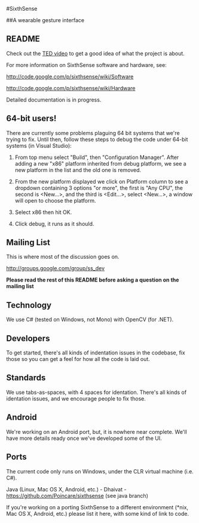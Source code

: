 #SixthSense

##A wearable gesture interface

README
------

Check out the [TED video](http://www.ted.com/talks/pranav_mistry_the_thrilling_potential_of_sixthsense_technology.html) to get a good idea of what the project is about.

For more information on SixthSense software and hardware, see:

 <http://code.google.com/p/sixthsense/wiki/Software>

 <http://code.google.com/p/sixthsense/wiki/Hardware>

Detailed documentation is in progress.

64-bit users!
-------------

There are currently some problems plaguing 64 bit systems that we're trying to
fix. Until then, follow these steps to debug the code under 64-bit systems (in
Visual Studio):

1. From top menu select "Build", then "Configuration Manager". After adding a
new "x86" platform inherited from debug platform, we see a new platform in the
list and the old one is removed. 

2. From the new platform displayed we click on Platform column to see a
dropdown containing 3 options "or more", the first is "Any CPU", the second is
<New...>, and the third is <Edit...>, select <New...>, a window will
open to choose the platform.

3. Select x86 then hit OK.

4. Click debug, it runs as it should.

Mailing List
------------

This is where most of the discussion goes on.

<http://groups.google.com/group/ss_dev>

**Please read the rest of this README before asking a question on the mailing list**

Technology
-----------

We use C# (tested on Windows, not Mono) with OpenCV (for .NET).

Developers
----------

To get started, there's all kinds of indentation issues in the codebase, fix
those so you can get a feel for how all the code is laid out.

Standards
---------

We use tabs-as-spaces, with 4 spaces for identation. There's all kinds of
identation issues, and we encourage people to fix those.


Android
-------

We're working on an Android port, but, it is nowhere near complete. We'll have more details ready once we've developed some of the UI.

Ports
-----

The current code only runs on Windows, under the CLR virtual machine (i.e. C#).

Java (Linux, Mac OS X, Android, etc.) - Dhaivat - https://github.com/Poincare/sixthsense (see java branch)

If you're working on a porting SixthSense to a different environment
(*nix, Mac OS X, Android, etc.) please list it here, with some kind of link to
code.

